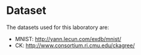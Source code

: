 # Dataset
The datasets used for this laboratory are:
  - MNIST: http://yann.lecun.com/exdb/mnist/
  - CK: http://www.consortium.ri.cmu.edu/ckagree/
